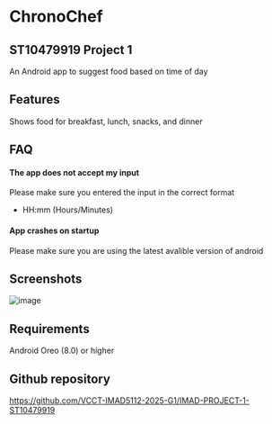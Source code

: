 
# ChronoChef
## ST10479919 Project 1

An Android app to suggest food based on time of day

## Features

Shows food for breakfast, lunch, snacks, and dinner 

## FAQ

#### The app does not accept my input

Please make sure you entered the input in the correct format
- HH:mm (Hours/Minutes)

#### App crashes on startup

Please make sure you are using the latest avalible version of android


## Screenshots

![image](https://github.com/user-attachments/assets/134e8b7e-19a5-4f3e-8644-06da00a81af5)



## Requirements

Android Oreo (8.0) or higher

## Github repository

https://github.com/VCCT-IMAD5112-2025-G1/IMAD-PROJECT-1-ST10479919



